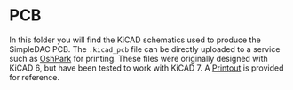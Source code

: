 # PCB

In this folder you will find the KiCAD schematics used to produce the SimpleDAC PCB.
The `.kicad_pcb` file can be directly uploaded to a service such as [OshPark](https://oshpark.com/) for printing.
These files were originally designed with KiCAD 6, but have been tested to work with KiCAD 7.
A [Printout](Printout.pdf) is provided for reference.